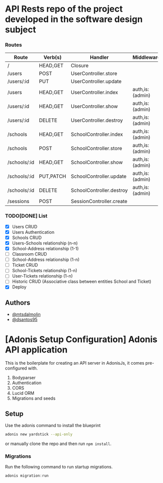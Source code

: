 # API Rests repo of the project developed in the software design subject

### Routes
| Route        | Verb(s)   | Handler                  | Middleware      | Name            |
|--------------|-----------|--------------------------|-----------------|-----------------|
| /            | HEAD,GET  | Closure                  |                 | /               |
| /users       | POST      | UserController.store     |                 | /users          |
| /users/:id   | PUT       | UserController.update    |                 | /users/:id      |
| /users       | HEAD,GET  | UserController.index     | auth,is:(admin) | users.index     |
| /users/:id   | HEAD,GET  | UserController.show      | auth,is:(admin) | users.show      |
| /users/:id   | DELETE    | UserController.destroy   | auth,is:(admin) | users.destroy   |
| /schools     | HEAD,GET  | SchoolController.index   | auth,is:(admin) | schools.index   |
| /schools     | POST      | SchoolController.store   | auth,is:(admin) | schools.store   |
| /schools/:id | HEAD,GET  | SchoolController.show    | auth,is:(admin) | schools.show    |
| /schools/:id | PUT,PATCH | SchoolController.update  | auth,is:(admin) | schools.update  |
| /schools/:id | DELETE    | SchoolController.destroy | auth,is:(admin) | schools.destroy |
| /sessions    | POST      | SessionController.create |                 | /sessions       |

### TODO[DONE] List
- [x] Users CRUD
- [x] Users Authentication
- [x] Schools CRUD
- [x] Users-Schools relationship (n-n)
- [x] School-Address relationship (1-1)
- [ ] Classroom CRUD
- [ ] School-Address relationship (1-n)
- [ ] Ticket CRUD
- [ ] School-Tickets relationship (1-n)
- [ ] User-Tickets relationship (1-n)
- [ ] Historic CRUD (Associative class between entities School and Ticket)
- [x] Deploy

## Authors
- [@mtsdalmolin](https://github.com/mtsdalmolin)
- [@dsantos95](https://github.com/dsantos95)

# [Adonis Setup Configuration] Adonis API application

This is the boilerplate for creating an API server in AdonisJs, it comes pre-configured with.

1. Bodyparser
2. Authentication
3. CORS
4. Lucid ORM
5. Migrations and seeds

## Setup

Use the adonis command to install the blueprint

```bash
adonis new yardstick --api-only
```

or manually clone the repo and then run `npm install`.


### Migrations

Run the following command to run startup migrations.

```js
adonis migration:run
```

